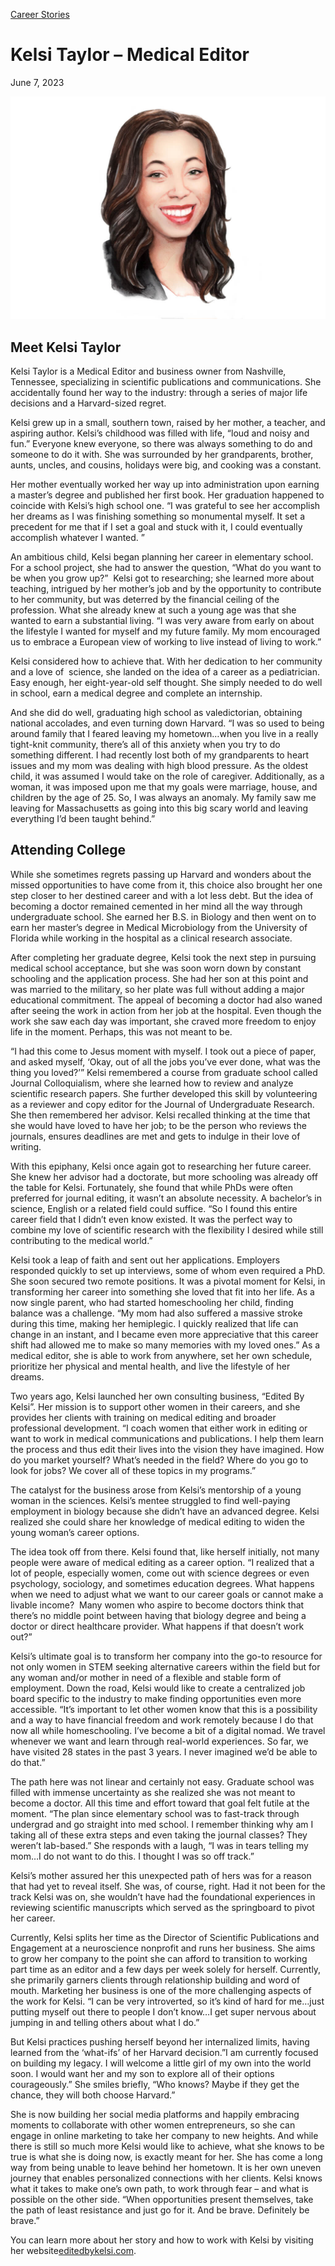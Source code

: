 [//]: # (title: Kelsi Taylor – Medical Editor)
[//]: # (url: https://madamambition.com/kelsi-taylor-medical-editor/)
[//]: # (filename: kelsi-taylor-medical-editor.md)
[//]: # (main_image: /articles/images/39-Kelsi-scaled.jpg)

[Career Stories](https://madamambition.com/category/career-stories/)

Kelsi Taylor – Medical Editor
=============================

June 7, 2023

![Jenna Nicholas](/articles/images/39-Kelsi-scaled.jpg "39 Kelsi")

Meet Kelsi Taylor
-----------------

Kelsi Taylor is a Medical Editor and business owner from Nashville, Tennessee, specializing in scientific publications and communications. She accidentally found her way to the industry: through a series of major life decisions and a Harvard-sized regret.

Kelsi grew up in a small, southern town, raised by her mother, a teacher, and aspiring author. Kelsi’s childhood was filled with life, “loud and noisy and fun.” Everyone knew everyone, so there was always something to do and someone to do it with. She was surrounded by her grandparents, brother, aunts, uncles, and cousins, holidays were big, and cooking was a constant.

Her mother eventually worked her way up into administration upon earning a master’s degree and published her first book. Her graduation happened to coincide with Kelsi’s high school one. “I was grateful to see her accomplish her dreams as I was finishing something so monumental myself. It set a precedent for me that if I set a goal and stuck with it, I could eventually accomplish whatever I wanted. ”

An ambitious child, Kelsi began planning her career in elementary school. For a school project, she had to answer the question, “What do you want to be when you grow up?”  Kelsi got to researching; she learned more about teaching, intrigued by her mother’s job and by the opportunity to contribute to her community, but was deterred by the financial ceiling of the profession. What she already knew at such a young age was that she wanted to earn a substantial living. “I was very aware from early on about the lifestyle I wanted for myself and my future family. My mom encouraged us to embrace a European view of working to live instead of living to work.”

Kelsi considered how to achieve that. With her dedication to her community and a love of  science, she landed on the idea of a career as a pediatrician. Easy enough, her eight-year-old self thought. She simply needed to do well in school, earn a medical degree and complete an internship.

And she did do well, graduating high school as valedictorian, obtaining national accolades, and even turning down Harvard. “I was so used to being around family that I feared leaving my hometown…when you live in a really tight-knit community, there’s all of this anxiety when you try to do something different. I had recently lost both of my grandparents to heart issues and my mom was dealing with high blood pressure. As the oldest child, it was assumed I would take on the role of caregiver. Additionally, as a woman, it was imposed upon me that my goals were marriage, house, and children by the age of 25. So, I was always an anomaly. My family saw me leaving for Massachusetts as going into this big scary world and leaving everything I’d been taught behind.”

Attending College
-----------------

While she sometimes regrets passing up Harvard and wonders about the missed opportunities to have come from it, this choice also brought her one step closer to her destined career and with a lot less debt. But the idea of becoming a doctor remained cemented in her mind all the way through undergraduate school. She earned her B.S. in Biology and then went on to earn her master’s degree in Medical Microbiology from the University of Florida while working in the hospital as a clinical research associate.

After completing her graduate degree, Kelsi took the next step in pursuing medical school acceptance, but she was soon worn down by constant schooling and the application process. She had her son at this point and was married to the military, so her plate was full without adding a major educational commitment. The appeal of becoming a doctor had also waned after seeing the work in action from her job at the hospital. Even though the work she saw each day was important, she craved more freedom to enjoy life in the moment. Perhaps, this was not meant to be.

“I had this come to Jesus moment with myself. I took out a piece of paper, and asked myself, ‘Okay, out of all the jobs you’ve ever done, what was the thing you loved?’” Kelsi remembered a course from graduate school called Journal Colloquialism, where she learned how to review and analyze scientific research papers. She further developed this skill by volunteering as a reviewer and copy editor for the Journal of Undergraduate Research. She then remembered her advisor. Kelsi recalled thinking at the time that she would have loved to have her job; to be the person who reviews the journals, ensures deadlines are met and gets to indulge in their love of writing.

With this epiphany, Kelsi once again got to researching her future career. She knew her advisor had a doctorate, but more schooling was already off the table for Kelsi. Fortunately, she found that while PhDs were often preferred for journal editing, it wasn’t an absolute necessity. A bachelor’s in science, English or a related field could suffice. “So I found this entire career field that I didn’t even know existed. It was the perfect way to combine my love of scientific research with the flexibility I desired while still contributing to the medical world.”

Kelsi took a leap of faith and sent out her applications. Employers responded quickly to set up interviews, some of whom even required a PhD. She soon secured two remote positions. It was a pivotal moment for Kelsi, in transforming her career into something she loved that fit into her life. As a now single parent, who had started homeschooling her child, finding balance was a challenge. “My mom had also suffered a massive stroke during this time, making her hemiplegic. I quickly realized that life can change in an instant, and I became even more appreciative that this career shift had allowed me to make so many memories with my loved ones.” As a medical editor, she is able to work from anywhere, set her own schedule, prioritize her physical and mental health, and live the lifestyle of her dreams.

Two years ago, Kelsi launched her own consulting business, “Edited By Kelsi”. Her mission is to support other women in their careers, and she provides her clients with training on medical editing and broader professional development. “I coach women that either work in editing or want to work in medical communications and publications. I help them learn the process and thus edit their lives into the vision they have imagined. How do you market yourself? What’s needed in the field? Where do you go to look for jobs? We cover all of these topics in my programs.”

The catalyst for the business arose from Kelsi’s mentorship of a young woman in the sciences. Kelsi’s mentee struggled to find well-paying employment in biology because she didn’t have an advanced degree. Kelsi realized she could share her knowledge of medical editing to widen the young woman’s career options.

The idea took off from there. Kelsi found that, like herself initially, not many people were aware of medical editing as a career option. “I realized that a lot of people, especially women, come out with science degrees or even psychology, sociology, and sometimes education degrees. What happens when we need to adjust what we want to our career goals or cannot make a livable income?  Many women who aspire to become doctors think that there’s no middle point between having that biology degree and being a doctor or direct healthcare provider. What happens if that doesn’t work out?”

Kelsi’s ultimate goal is to transform her company into the go-to resource for not only women in STEM seeking alternative careers within the field but for any woman and/or mother in need of a flexible and stable form of employment. Down the road, Kelsi would like to create a centralized job board specific to the industry to make finding opportunities even more accessible. “It’s important to let other women know that this is a possibility and a way to have financial freedom and work remotely because I do that now all while homeschooling. I’ve become a bit of a digital nomad. We travel whenever we want and learn through real-world experiences. So far, we have visited 28 states in the past 3 years. I never imagined we’d be able to do that.”

The path here was not linear and certainly not easy. Graduate school was filled with immense uncertainty as she realized she was not meant to become a doctor. All this time and effort toward that goal felt futile at the moment. “The plan since elementary school was to fast-track through undergrad and go straight into med school. I remember thinking why am I taking all of these extra steps and even taking the journal classes? They weren’t lab-based.” She responds with a laugh, “I was in tears telling my mom…I do not want to do this. I thought I was so off track.”

Kelsi’s mother assured her this unexpected path of hers was for a reason that had yet to reveal itself. She was, of course, right. Had it not been for the track Kelsi was on, she wouldn’t have had the foundational experiences in reviewing scientific manuscripts which served as the springboard to pivot her career.

Currently, Kelsi splits her time as the Director of Scientific Publications and Engagement at a neuroscience nonprofit and runs her business. She aims to grow her company to the point she can afford to transition to working part time as an editor and a few days per week solely for herself. Currently, she primarily garners clients through relationship building and word of mouth. Marketing her business is one of the more challenging aspects of the work for Kelsi. “I can be very introverted, so it’s kind of hard for me…just putting myself out there to people I don’t know…I get super nervous about jumping in and telling others about what I do.”

But Kelsi practices pushing herself beyond her internalized limits, having learned from the ‘what-ifs’ of her Harvard decision.”I am currently focused on building my legacy. I will welcome a little girl of my own into the world soon. I would want her and my son to explore all of their options courageously.” She smiles briefly, “Who knows? Maybe if they get the chance, they will both choose Harvard.”

She is now building her social media platforms and happily embracing moments to collaborate with other women entrepreneurs, so she can engage in online marketing to take her company to new heights. And while there is still so much more Kelsi would like to achieve, what she knows to be true is what she is doing now, is exactly meant for her. She has come a long way from being unable to leave behind her hometown. It is her own uneven journey that enables personalized connections with her clients. Kelsi knows what it takes to make one’s own path, to work through fear – and what is possible on the other side. “When opportunities present themselves, take the path of least resistance and just go for it. And be brave. Definitely be brave.”

You can learn more about her story and how to work with Kelsi by visiting her website[editedbykelsi.com](https://editedbykelsi.com/).